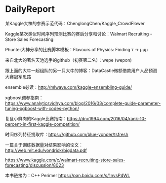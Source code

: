 # DailyReport
某Kaggle大神的参赛示范代码：ChenglongChen/Kaggle_CrowdFlower

Kaggle某次类似时间序列预测比赛的赛后分享和讨论：Walmart Recruiting - Store Sales Forecasting

Phunter大神分享的比赛脚本模板：Flavours of Physics: Finding τ → μμμ

来自北大的著名天池选手的github（初赛第二名）：wepe (wepon)

跟上面的大牛一起组队的另一只大牛的博客：DataCastle微额借款用户人品预测大赛冠军思路

ensemble必读：http://mlwave.com/kaggle-ensembling-guide/

xgboost调参指南：https://www.analyticsvidhya.com/blog/2016/03/complete-guide-parameter-tuning-xgboost-with-codes-python/

复旦小鲜肉的Kaggle比赛指南：https://dnc1994.com/2016/04/rank-10-percent-in-first-kaggle-competition/

时间序列特征提取库：https://github.com/blue-yonder/tsfresh

一篇关于训练数据量对结果影响的论文：http://web.mit.edu/vondrick/bigdata.pdf

https://www.kaggle.com/c/walmart-recruiting-store-sales-forecasting/discussion/8023


本书链接为：C++ Perimer https://pan.baidu.com/s/1nvsP4WL
